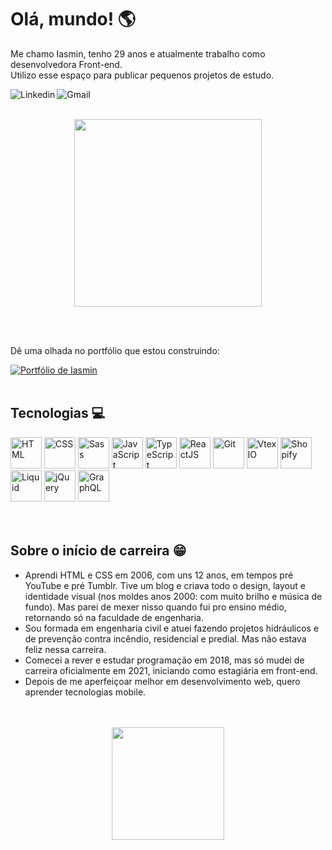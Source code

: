<h1>Olá, mundo! 🌎</h1>
<p>Me chamo Iasmin, tenho 29 anos e atualmente trabalho como desenvolvedora Front-end. </br> Utilizo esse espaço para publicar pequenos projetos de estudo.</p> 

<div display="inline-block" align="left">
<a href="https://www.linkedin.com/in/iasminln/" target="_blank">
<img loading="lazy" align="left" src="https://img.shields.io/badge/LinkedIn-0077B5?style=for-the-badge&logo=linkedin&logoColor=white" alt="Linkedin" />
</a>
<a href="mailto:iasmin.ln94@gmail.com">
<img loading="lazy" align="left" src="https://img.shields.io/badge/Gmail-D14836?style=for-the-badge&logo=gmail&logoColor=white" alt="Gmail" />
</a>
</div>

</br>
</br>

<p align="center">
<img align="center" src="https://iasmin.dev/wp-content/uploads/2024/05/Group_24.png" width="300px" alt />
</p>

</br>
</br>

<p>Dê uma olhada no portfólio que estou construindo: </p>
<a href="https://iasminln.github.io/curriculo-virtual/">
<img align="center" src="https://iasmin.dev/wp-content/uploads/2024/05/Group_25_1.png" alt="Portfólio de Iasmin" />
</a>
</br>
</br>

<h2>Tecnologias 💻</h2>
<div display="inline-block" align="left">
<img loading="lazy" src="https://cdn.jsdelivr.net/gh/devicons/devicon/icons/html5/html5-original.svg" width="50" height="50" title="HTML" alt="HTML" />
<img loading="lazy" src="https://cdn.jsdelivr.net/gh/devicons/devicon/icons/css3/css3-original.svg" width="50" height="50" title="CSS" alt="CSS" />
<img loading="lazy" src="https://cdn.jsdelivr.net/gh/devicons/devicon/icons/sass/sass-original.svg" width="50" height="50" title="Sass" alt="Sass" />
<img loading="lazy" src="https://cdn.jsdelivr.net/gh/devicons/devicon/icons/javascript/javascript-original.svg" width="50" height="50" title="JavaScript" alt="JavaScript" />
<img loading="lazy" src="https://cdn.jsdelivr.net/gh/devicons/devicon/icons/typescript/typescript-original.svg" width="50" height="50" title="TypeScript" alt="TypeScript" />
<img loading="lazy" src="https://cdn.jsdelivr.net/gh/devicons/devicon/icons/react/react-original.svg" width="50" height="50" title="ReactJS" alt="ReactJS" />
<img loading="lazy" src="https://cdn.jsdelivr.net/gh/devicons/devicon/icons/git/git-original.svg" width="50" height="50" title="Git" alt="Git" />
<img loading="lazy" src="https://iasmin.dev/wp-content/uploads/2024/05/logo-vtex.png" width="50" height="50" title="Vtex IO" alt="Vtex IO" />
<img loading="lazy" src="https://iasmin.dev/wp-content/uploads/2024/05/shopify-logo-1.png" width="50" height="50" title="Shopify" alt="Shopify" />
<img loading="lazy" src="https://iasmin.dev/wp-content/uploads/2024/05/Group-37.png" width="50" height="50" title="Liquid" alt="Liquid" />
<img loading="lazy" src="https://cdn.jsdelivr.net/gh/devicons/devicon/icons/jquery/jquery-plain-wordmark.svg" width="50" height="50" title="jQuery" alt="jQuery" />    
<img loading="lazy" src="https://cdn.jsdelivr.net/gh/devicons/devicon/icons/graphql/graphql-plain.svg" width="50" height="50" title="GraphQL" alt="GraphQL" /> 
</div>
</br>
</br>


<h2 align="left">Sobre o início de carreira 😁</h2>
<ul>
<li>Aprendi HTML e CSS em 2006, com uns 12 anos, em tempos pré YouTube e pré Tumblr. Tive um blog e criava todo o design, layout e identidade visual (nos moldes anos 2000: com muito brilho e música de fundo). Mas parei de mexer nisso quando fui pro ensino médio, retornando só na faculdade de engenharia.</li>
<li>Sou formada em engenharia civil e atuei fazendo projetos hidráulicos e de prevenção contra incêndio, residencial e predial. Mas não estava feliz nessa carreira.</li>
<li>Comecei a rever e estudar programação em 2018, mas só mudei de carreira oficialmente em 2021, iniciando como estagiária em front-end. </li>
<li>Depois de me aperfeiçoar melhor em desenvolvimento web, quero aprender tecnologias mobile.</li>
</ul>

</br>
</br>

<div align="center">
<a href="https://github.com/iasminln">
<img height="180em" src="https://github-readme-stats.vercel.app/api/top-langs/?username=iasminln&layout=compact&langs_count=7&theme=dracula"/>
<!-- <img height="180em" src="https://github-readme-stats.vercel.app/api?username=iasminln&show_icons=true&theme=dracula&include_all_commits=true&count_private=true"/> -->
</div>


